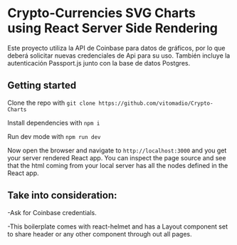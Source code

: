 # Crypto-Currencies SVG Charts using React Server Side Rendering

Este proyecto utiliza la API de Coinbase para datos de gráficos, por lo que deberá solicitar nuevas credenciales de Api para su uso.
También incluye la autenticación Passport.js junto con la base de datos Postgres.

## Getting started

Clone the repo with
`git clone https://github.com/vitomadio/Crypto-Charts`

Install dependencies with
`npm i`

Run dev mode with
`npm run dev`

Now open the browser and navigate to `http://localhost:3000` and you get your server rendered React app. You can inspect the page source and see that the html coming from your local server has all the nodes defined in the React app.

## Take into consideration:

-Ask for Coinbase credentials.

-This boilerplate comes with react-helmet and has a Layout component set to share header or any other component through out all pages.

